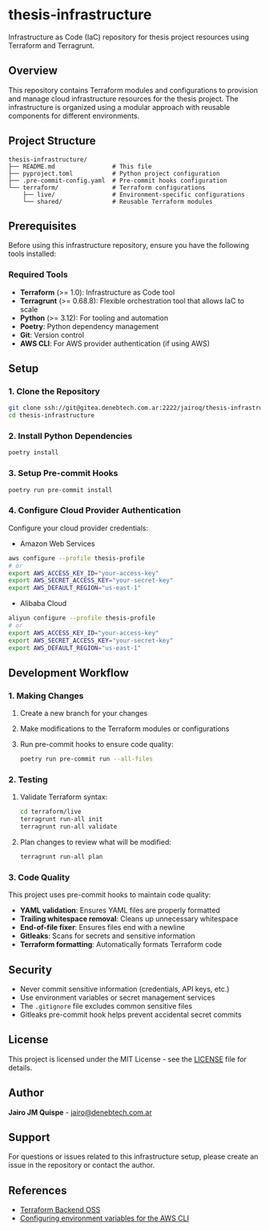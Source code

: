 # thesis-infrastructure

Infrastructure as Code (IaC) repository for thesis project resources using Terraform and Terragrunt.

## Overview

This repository contains Terraform modules and configurations to provision and manage cloud infrastructure resources for the thesis project. The infrastructure is organized using a modular approach with reusable components for different environments.

## Project Structure

```
thesis-infrastructure/
├── README.md                # This file
├── pyproject.toml           # Python project configuration
├── .pre-commit-config.yaml  # Pre-commit hooks configuration
└── terraform/               # Terraform configurations
    ├── live/                # Environment-specific configurations
    └── shared/              # Reusable Terraform modules
```

## Prerequisites

Before using this infrastructure repository, ensure you have the following tools installed:

### Required Tools

- **Terraform** (>= 1.0): Infrastructure as Code tool
- **Terragrunt** (>= 0.68.8): Flexible orchestration tool that allows IaC to scale
- **Python** (>= 3.12): For tooling and automation
- **Poetry**: Python dependency management
- **Git**: Version control
- **AWS CLI**: For AWS provider authentication (if using AWS)

## Setup

### 1. Clone the Repository

```bash
git clone ssh://git@gitea.denebtech.com.ar:2222/jairoq/thesis-infrastructure.git
cd thesis-infrastructure
```

### 2. Install Python Dependencies

```bash
poetry install
```

### 3. Setup Pre-commit Hooks

```bash
poetry run pre-commit install
```

### 4. Configure Cloud Provider Authentication

Configure your cloud provider credentials:

- Amazon Web Services

```bash
aws configure --profile thesis-profile
# or
export AWS_ACCESS_KEY_ID="your-access-key"
export AWS_SECRET_ACCESS_KEY="your-secret-key"
export AWS_DEFAULT_REGION="us-east-1"
```

- Alibaba Cloud

```bash
aliyun configure --profile thesis-profile
# or
export AWS_ACCESS_KEY_ID="your-access-key"
export AWS_SECRET_ACCESS_KEY="your-secret-key"
export AWS_DEFAULT_REGION="us-east-1"
```

## Development Workflow

### 1. Making Changes

1. Create a new branch for your changes
2. Make modifications to the Terraform modules or configurations
3. Run pre-commit hooks to ensure code quality:

   ```bash
   poetry run pre-commit run --all-files
   ```

### 2. Testing

1. Validate Terraform syntax:

   ```bash
   cd terraform/live
   terragrunt run-all init
   terragrunt run-all validate
   ```

2. Plan changes to review what will be modified:

   ```bash
   terragrunt run-all plan
   ```

### 3. Code Quality

This project uses pre-commit hooks to maintain code quality:

- **YAML validation**: Ensures YAML files are properly formatted
- **Trailing whitespace removal**: Cleans up unnecessary whitespace
- **End-of-file fixer**: Ensures files end with a newline
- **Gitleaks**: Scans for secrets and sensitive information
- **Terraform formatting**: Automatically formats Terraform code

## Security

- Never commit sensitive information (credentials, API keys, etc.)
- Use environment variables or secret management services
- The `.gitignore` file excludes common sensitive files
- Gitleaks pre-commit hook helps prevent accidental secret commits

## License

This project is licensed under the MIT License - see the [LICENSE](LICENSE) file for details.

## Author

**Jairo JM Quispe** - [jairo@denebtech.com.ar](mailto:jairo@denebtech.com.ar)

## Support

For questions or issues related to this infrastructure setup, please create an issue in the repository or contact the author.

## References

- [Terraform Backend OSS](https://developer.hashicorp.com/terraform/language/backend/oss)
- [Configuring environment variables for the AWS CLI](https://docs.aws.amazon.com/cli/v1/userguide/cli-configure-envvars.html)
